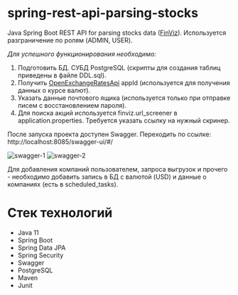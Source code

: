 # spring-rest-api-parsing-stocks

Java Spring Boot REST API for parsing stocks data ([FinViz](https://finviz.com/)). 
Используется разграничение по ролям (ADMIN, USER).
  
_Для успешного функционирования необходимо:_
1) Подготовить БД. СУБД PostgreSQL (скрипты для создания таблиц приведены в файле DDL.sql).
2) Получить [OpenExchangeRatesApi](https://openexchangerates.org/) appId (используется для получения данных о курсе валют).
3) Указать данные почтового ящика (используется только при отправке писем с восстановлением пароля).
4) Для поиска акций используется finviz.url_screener в application.properties. Требуется указать ссылку на нужный скринер.

После запуска проекта доступен Swagger. Переходить по ссылке: http://localhost:8085/swagger-ui/#/

![swagger-1](https://github.com/Alexandr-Medvedev/spring-rest-api-parsing-stocks/blob/main/Images/Swagger-1.jpg "swagger-1")
![swagger-2](https://github.com/Alexandr-Medvedev/spring-rest-api-parsing-stocks/blob/main/Images/Swagger-2.jpg "swagger-2")

Для добавления компаний пользователем, запроса выгрузок и прочего - необходимо добавить запись в БД с валютой (USD) и данные о компаниях (есть в scheduled_tasks).

# Стек технологий
* Java 11
* Spring Boot
* Spring Data JPA
* Spring Security
* Swagger
* PostgreSQL
* Maven
* Junit
